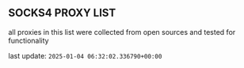 ## SOCKS4 PROXY LIST

all proxies in this list were collected from open sources and tested for functionality

last update: `2025-01-04 06:32:02.336790+00:00`